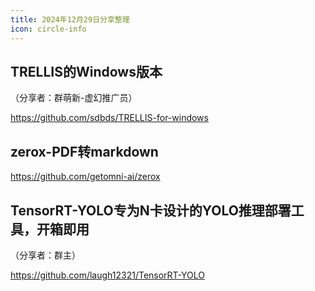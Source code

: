 ```yaml
---
title: 2024年12月29日分享整理
icon: circle-info
---
```


## TRELLIS的Windows版本

（分享者：群萌新-虚幻推广员）

https://github.com/sdbds/TRELLIS-for-windows

## zerox-PDF转markdown

https://github.com/getomni-ai/zerox

## TensorRT-YOLO专为N卡设计的YOLO推理部署工具，开箱即用

（分享者：群主）

https://github.com/laugh12321/TensorRT-YOLO

